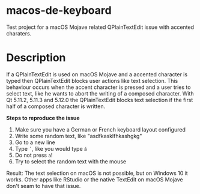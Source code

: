# macos-de-keyboard
Test project for a macOS Mojave related QPlainTextEdit issue with accented charaters.

# Description

If a QPlainTextEdit is used on macOS Mojave and a accented character is typed then QPlainTextEdit blocks user actions like text selection. This behaviour occurs when the accent character is pressed and a user tries to select text, like he wants to abort the writing of a composed character. With Qt 5.11.2, 5.11.3 and 5.12.0 the QPlainTextEdit blocks text selection if the first half of a composed character is written.

**Steps to reproduce the issue**
1. Make sure you have a German or French keyboard layout configured
1. Write some random text, like "asdfkasklfhkashgkg"
1. Go to a new line
1. Type ```´```, like you would type ```á```
1. Do not press ```a```!
1. Try to select the random text with the mouse

Result: The text selection on macOS is not possible, but on Windows 10 it works. Other apps like RStudio or the native TextEdit on macOS Mojave don't seam to have that issue.
